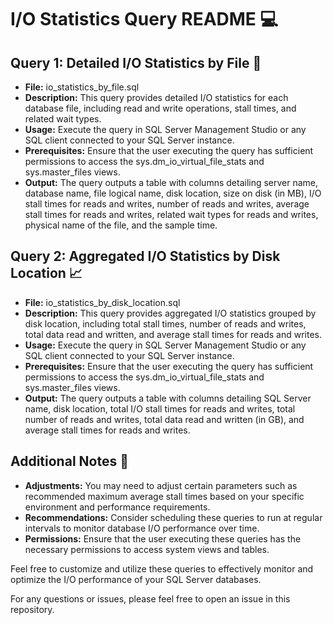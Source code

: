 <h1>I/O Statistics Query README <span>&#x1F4BB;</span></h1>

<h2>Query 1: Detailed I/O Statistics by File <span>&#x1F4C2;</span></h2>
<ul>
    <li><strong>File:</strong> io_statistics_by_file.sql</li>
    <li><strong>Description:</strong> This query provides detailed I/O statistics for each database file, including read and write operations, stall times, and related wait types.</li>
    <li><strong>Usage:</strong> Execute the query in SQL Server Management Studio or any SQL client connected to your SQL Server instance.</li>
    <li><strong>Prerequisites:</strong> Ensure that the user executing the query has sufficient permissions to access the sys.dm_io_virtual_file_stats and sys.master_files views.</li>
    <li><strong>Output:</strong> The query outputs a table with columns detailing server name, database name, file logical name, disk location, size on disk (in MB), I/O stall times for reads and writes, number of reads and writes, average stall times for reads and writes, related wait types for reads and writes, physical name of the file, and the sample time.</li>
</ul>

<h2>Query 2: Aggregated I/O Statistics by Disk Location <span>&#x1F4C8;</span></h2>
<ul>
    <li><strong>File:</strong> io_statistics_by_disk_location.sql</li>
    <li><strong>Description:</strong> This query provides aggregated I/O statistics grouped by disk location, including total stall times, number of reads and writes, total data read and written, and average stall times for reads and writes.</li>
    <li><strong>Usage:</strong> Execute the query in SQL Server Management Studio or any SQL client connected to your SQL Server instance.</li>
    <li><strong>Prerequisites:</strong> Ensure that the user executing the query has sufficient permissions to access the sys.dm_io_virtual_file_stats and sys.master_files views.</li>
    <li><strong>Output:</strong> The query outputs a table with columns detailing SQL Server name, disk location, total I/O stall times for reads and writes, total number of reads and writes, total data read and written (in GB), and average stall times for reads and writes.</li>
</ul>

<h2>Additional Notes <span>&#x1F4DD;</span></h2>
<ul>
    <li><strong>Adjustments:</strong> You may need to adjust certain parameters such as recommended maximum average stall times based on your specific environment and performance requirements.</li>
    <li><strong>Recommendations:</strong> Consider scheduling these queries to run at regular intervals to monitor database I/O performance over time.</li>
    <li><strong>Permissions:</strong> Ensure that the user executing these queries has the necessary permissions to access system views and tables.</li>
</ul>

<p>Feel free to customize and utilize these queries to effectively monitor and optimize the I/O performance of your SQL Server databases.</p>

<p>For any questions or issues, please feel free to open an issue in this repository.</p>
